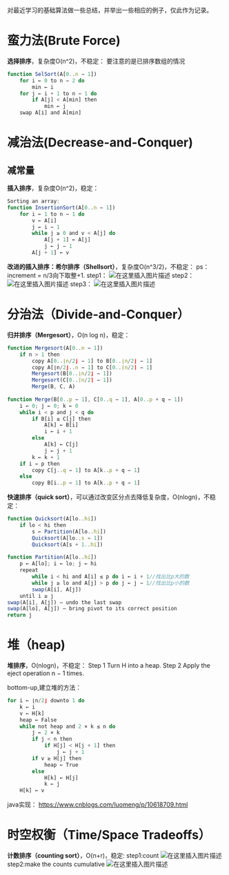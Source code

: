 对最近学习的基础算法做一些总结，并举出一些相应的例子，仅此作为记录。


# 蛮力法(Brute Force)
**选择排序**，复杂度O(n^2)，不稳定：
要注意的是已排序数组的情况
```javascript
function SelSort(A[0..n − 1])
	for i ← 0 to n − 2 do
		min ← i
	for j ← i + 1 to n − 1 do
		if A[j] < A[min] then
			min ← j
	swap A[i] and A[min]
```
# 减治法(Decrease-and-Conquer)
## 减常量
**插入排序**，复杂度O(n^2)，稳定：
```javascript
Sorting an array:
function InsertionSort(A[0..n − 1])
	for i ← 1 to n − 1 do
		v ← A[i]
		j ← i − 1
		while j ≥ 0 and v < A[j] do
			A[j + 1] ← A[j]
			j ← j − 1
		A[j + 1] ← v
```
**改进的插入排序：希尔排序（Shellsort）**，复杂度O(n^3/2)，不稳定：
ps：increment = n/3向下取整+1.
step1：
![在这里插入图片描述](https://img-blog.csdnimg.cn/20190603193710540.png)
step2：
![在这里插入图片描述](https://img-blog.csdnimg.cn/20190603193725441.png)
step3：
![在这里插入图片描述](https://img-blog.csdnimg.cn/2019060319374265.png)
# 分治法（Divide-and-Conquer）
**归并排序（Mergesort）**，O(n log n)，稳定：
```javascript
function Mergesort(A[0..n − 1])
	if n > 1 then
		copy A[0..⌊n/2⌋ − 1] to B[0..⌊n/2⌋ − 1]
		copy A[⌊n/2⌋..n − 1] to C[0..⌈n/2⌉ − 1]
		Mergesort(B[0..⌊n/2⌋ − 1])
		Mergesort(C[0..⌈n/2⌉ − 1])
		Merge(B, C, A)
		
function Merge(B[0..p − 1], C[0..q − 1], A[0..p + q − 1])
	i ← 0; j ← 0; k ← 0
	while i < p and j < q do
		if B[i] ≤ C[j] then
			A[k] ← B[i]
			i ← i + 1
		else
			A[k] ← C[j]
			j ← j + 1
		k ← k + 1
	if i = p then
		copy C[j..q − 1] to A[k..p + q − 1]
	else
		copy B[i..p − 1] to A[k..p + q − 1]
```
**快速排序（quick sort）**，可以通过改变区分点去降低复杂度，O(nlogn)，不稳定：
```javascript
function Quicksort(A[lo..hi])
	if lo < hi then
		s ← Partition(A[lo..hi])
		Quicksort(A[lo..s − 1])
		Quicksort(A[s + 1..hi])
		
function Partition(A[lo..hi])
	p ← A[lo]; i ← lo; j ← hi
	repeat
		while i < hi and A[i] ≤ p do i ← i + 1//找出比p大的数
		while j ≥ lo and A[j] > p do j ← j − 1//找出比p小的数
		swap(A[i], A[j])
	until i ≥ j
swap(A[i], A[j]) — undo the last swap
swap(A[lo], A[j]) — bring pivot to its correct position
return j
```
# 堆（heap)
**堆排序**，O(nlogn)，不稳定：
Step 1 Turn H into a heap.
Step 2 Apply the eject operation n − 1 times.

bottom-up,建立堆的方法：
```javascript
for i ← ⌊n/2⌋ downto 1 do
	k ← i
	v ← H[k]
	heap ← False
	while not heap and 2 × k ≤ n do
		j ← 2 × k
		if j < n then
			if H[j] < H[j + 1] then
				j ← j + 1
		if v ≥ H[j] then
			heap ← True
		else
			H[k] ← H[j]
			k ← j
	H[k] ← v
```
java实现：
https://www.cnblogs.com/luomeng/p/10618709.html
# 时空权衡（Time/Space Tradeoffs）
**计数排序（counting sort）**，O(n+r)，稳定:
step1:count
![在这里插入图片描述](https://img-blog.csdnimg.cn/20190603192943310.png)
step2:make the counts cumulative
![在这里插入图片描述](https://img-blog.csdnimg.cn/20190603193007732.png)